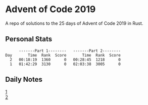 # Advent of Code 2019

A repo of solutions to the 25 days of Advent of Code 2019 in Rust.

## Personal Stats

```text
      -------Part 1--------   -------Part 2--------
Day       Time  Rank  Score       Time  Rank  Score
  2   00:18:19  1360      0   00:28:45  1218      0
  1   01:42:29  3130      0   02:03:38  3005      0
```

## Daily Notes

[1](notes/day01.md)  
[2](notes/day02.md)  
<!-- [3](notes/day03.md)  
[4](notes/day04.md)  
[5](notes/day05.md)  
[6](notes/day06.md)  
[7](notes/day07.md)  
[8](notes/day08.md)  
[9](notes/day09.md)  
[10](notes/day10.md)  
[11](notes/day11.md)  
[12](notes/day12.md)  
[13](notes/day13.md)  
[14](notes/day14.md)  
[15](notes/day15.md)  
[16](notes/day16.md)  
[17](notes/day17.md)  
[18](notes/day18.md)  
[19](notes/day19.md)  
[20](notes/day20.md)  
[21](notes/day21.md)  
[22](notes/day22.md)  
[23](notes/day23.md)  
[24](notes/day24.md)  
[25](notes/day25.md)   -->
